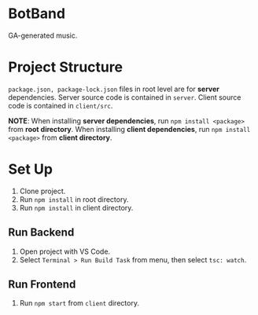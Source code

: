 # BotBand

GA-generated music.

# Project Structure

`package.json, package-lock.json` files in root level are for **server** dependencies.
Server source code is contained in `server`.
Client source code is contained in `client/src`.

**NOTE**:
When installing **server dependencies**, run `npm install <package>` from **root directory**.
When installing **client dependencies**, run `npm install <package>` from **client directory**.

# Set Up

1. Clone project.
2. Run `npm install` in root directory.
3. Run `npm install` in client directory.

## Run Backend

1. Open project with VS Code.
2. Select `Terminal > Run Build Task` from menu, then select `tsc: watch`.

## Run Frontend

1. Run `npm start` from `client` directory.
